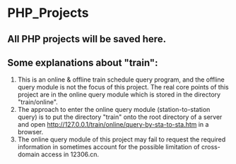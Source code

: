 # PHP_Projects
## All PHP projects will be saved here.
## Some explanations about "train":
1. This is an online & offline train schedule query program, and the offline query module is not the focus of this project. The real core points of this project are in the online query module which is stored in the directory "train/online".
2. The approach to enter the online query module (station-to-station query) is to put the directory "train" onto the root directory of a server and open http://127.0.0.1/train/online/query-by-sta-to-sta.htm in a browser.
3. The online query module of this project may fail to request the required information in sometimes account for the possible limitation of cross-domain access in 12306.cn.
